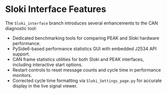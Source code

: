 # Sloki Interface Features

The `Sloki_interface` branch introduces several enhancements to the CAN diagnostic tool:

- Dedicated benchmarking tools for comparing PEAK and Sloki hardware performance.
- PySide6-based performance statistics GUI with embedded J2534 API support.
- CAN frame statistics utilities for both Sloki and PEAK interfaces, including interactive start options.
- Restart controls to reset message counts and cycle time in performance monitors.
- Corrected cycle time formatting via `Sloki_Settings_page.py` for accurate display in the live signal viewer.

